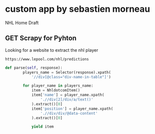 # custom app by sebastien morneau

NHL Home Draft

## GET Scrapy for Pyhton

Looking for a website to extract the nhl player

```
https://www.lepool.com/nhl/predictions
```

```python
def parse(self, response):
        players_name = Selector(response).xpath(
            '//div[@class="div-name-in-table"]')

        for player_name in players_name:
            item = NhldotcomItem()
            item['name'] = player_name.xpath(
                './/div[2]/div/a/text()'
            ).extract()[0]
            item['position'] = player_name.xpath(
                './/div/div/@data-content'
            ).extract()[0]

            yield item
```
